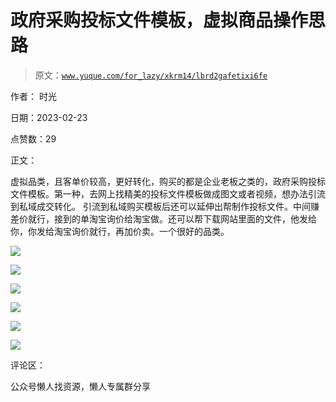 # 政府采购投标文件模板，虚拟商品操作思路

> 原文：[`www.yuque.com/for_lazy/xkrm14/lbrd2gafetixi6fe`](https://www.yuque.com/for_lazy/xkrm14/lbrd2gafetixi6fe)



作者： 时光



日期：2023-02-23



点赞数：29



正文：



虚拟品类，且客单价较高，更好转化，购买的都是企业老板之类的，政府采购投标文件模板。第一种，去网上找精美的投标文件模板做成图文或者视频，想办法引流到私域成交转化。 引流到私域购买模板后还可以延伸出帮制作投标文件。中间赚差价就行，接到的单淘宝询价给淘宝做。还可以帮下载网站里面的文件，他发给你，你发给淘宝询价就行，再加价卖。一个很好的品类。



![](img/4eede8e5f27118acdff7e18db8420e3f.png)  

![](img/283410defbbf2193a02967294b61c4d3.png)  

![](img/8967735d0b035952f01c9c601f60bf0b.png)  

![](img/2aaf271c9bb117e3f8841c994a8ae439.png)  

![](img/40be79c31b72425736eaef6cf81abdea.png)  

![](img/2031975baf57c8e66718f115045a3de4.png)  

评论区：



公众号懒人找资源，懒人专属群分享

